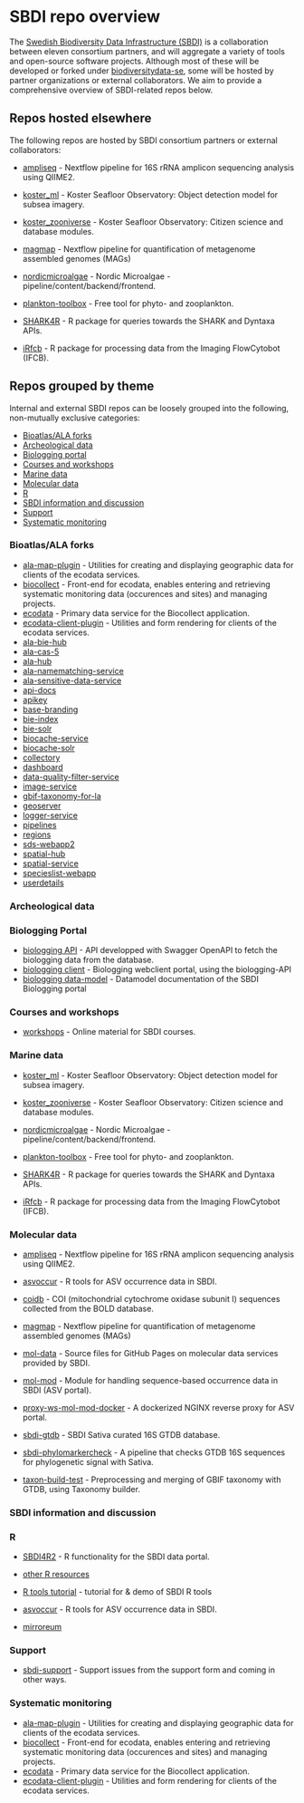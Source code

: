 # SBDI repo overview
The [Swedish Biodiversity Data Infrastructure (SBDI)](https://biodiversitydata.se/) is a collaboration between eleven consortium partners, and will aggregate a variety of tools and open-source software projects. Although most of these will be developed or forked under [biodiversitydata-se](https://github.com/biodiversitydata-se/), some will be hosted by partner organizations or external collaborators. We aim to provide a comprehensive overview of SBDI-related repos below.

## Repos hosted elsewhere
The following repos are hosted by SBDI consortium partners or external collaborators:

* [ampliseq](https://github.com/nf-core/ampliseq) -
Nextflow pipeline for 16S rRNA amplicon sequencing analysis using QIIME2.

* [koster_ml](https://github.com/ocean-data-factory-sweden/koster_ml) -
 Koster Seafloor Observatory: Object detection model for subsea imagery.

* [koster_zooniverse](https://github.com/ocean-data-factory-sweden/koster_zooniverse) -
Koster Seafloor Observatory: Citizen science and database modules.

* [magmap](https://github.com/nf-core/magmap/) -
Nextflow pipeline for quantification of metagenome assembled genomes (MAGs) 

* [nordicmicroalgae](https://github.com/nordicmicroalgae/) - 
Nordic Microalgae - pipeline/content/backend/frontend.

* [plankton-toolbox](https://github.com/planktontoolbox/plankton-toolbox) -
Free tool for phyto- and zooplankton.

* [SHARK4R](https://github.com/sharksmhi/SHARK4R) -
R package for queries towards the SHARK and Dyntaxa APIs.

* [iRfcb](https://github.com/EuropeanIFCBGroup/iRfcb) -
R package for processing data from the Imaging FlowCytobot (IFCB).

## Repos grouped by theme 
Internal and external SBDI repos can be loosely grouped into the following, non-mutually exclusive categories:
* [Bioatlas/ALA forks](#ala-forks)
* [Archeological data](#archeological)
* [Biologging portal](#biologging)
* [Courses and workshops](#courses)
* [Marine data](#marine)
* [Molecular data](#molecular)
* [R](#r)
* [SBDI information and discussion](#sbdi-info)
* [Support](#support)
* [Systematic monitoring](#systematic)

  
### <a name="ala-forks"></a>Bioatlas/ALA forks
* [ala-map-plugin](https://github.com/biodiversitydata-se/ala-map-plugin) - Utilities for creating and displaying geographic data for clients of the ecodata services.
* [biocollect](https://github.com/biodiversitydata-se/biocollect) - Front-end for ecodata, enables entering and retrieving systematic monitoring data (occurences and sites) and managing projects. 
* [ecodata](https://github.com/biodiversitydata-se/ecodata) - Primary data service for the Biocollect application.
* [ecodata-client-plugin](https://github.com/biodiversitydata-se/ecodata-client-plugin) - Utilities and form rendering for clients of the ecodata services.
* [ala-bie-hub](https://github.com/biodiversitydata-se/ala-bie-hub)
* [ala-cas-5](https://github.com/biodiversitydata-se/ala-cas-5)
* [ala-hub](https://github.com/biodiversitydata-se/ala-hub)
* [ala-namematching-service](https://github.com/biodiversitydata-se/ala-namematching-service)
* [ala-sensitive-data-service](https://github.com/biodiversitydata-se/ala-sensitive-data-service)
* [api-docs](https://github.com/biodiversitydata-se/api-docs)
* [apikey](https://github.com/biodiversitydata-se/apikey)
* [base-branding](https://github.com/biodiversitydata-se/base-branding)
* [bie-index](https://github.com/biodiversitydata-se/bie-index)
* [bie-solr](https://github.com/biodiversitydata-se/bie-solr)
* [biocache-service](https://github.com/biodiversitydata-se/biocache-service)
* [biocache-solr](https://github.com/biodiversitydata-se/biocache-solr)
* [collectory](https://github.com/biodiversitydata-se/collectory)
* [dashboard](https://github.com/biodiversitydata-se/dashboard)
* [data-quality-filter-service](https://github.com/biodiversitydata-se/data-quality-filter-service)
* [image-service](https://github.com/biodiversitydata-se/image-service)
* [gbif-taxonomy-for-la](https://github.com/biodiversitydata-se/gbif-taxonomy-for-la)
* [geoserver](https://github.com/biodiversitydata-se/geoserver)
* [logger-service](https://github.com/biodiversitydata-se/logger-service)
* [pipelines](https://github.com/biodiversitydata-se/pipelines)
* [regions](https://github.com/biodiversitydata-se/regions)
* [sds-webapp2](https://github.com/biodiversitydata-se/sds-webapp2)
* [spatial-hub](https://github.com/biodiversitydata-se/spatial-hub)
* [spatial-service](https://github.com/biodiversitydata-se/spatial-service)
* [specieslist-webapp](https://github.com/biodiversitydata-se/specieslist-webapp)
* [userdetails](https://github.com/biodiversitydata-se/userdetails)

### <a name="archeological"></a>Archeological data

### <a name="biologging"></a>Biologging Portal
* [biologging API](https://github.com/biodiversitydata-se/biologging-sensor-API) - API developped with Swagger OpenAPI to fetch the biologging data from the database. 
* [biologging client](https://github.com/biodiversitydata-se/biologging-sensor-client) - Biologging webclient portal, using the biologging-API 
* [biologging data-model](https://github.com/biodiversitydata-se/biologging-sensor-datamodel) - Datamodel documentation of the SBDI Biologging portal 

### <a name="courses"></a>Courses and workshops
* [workshops](https://github.com/biodiversitydata-se/workshops) - Online material for SBDI courses.

### <a name="marine"></a>Marine data
* [koster_ml](https://github.com/ocean-data-factory-sweden/koster_ml) -
 Koster Seafloor Observatory: Object detection model for subsea imagery.

* [koster_zooniverse](https://github.com/ocean-data-factory-sweden/koster_zooniverse) -
Koster Seafloor Observatory: Citizen science and database modules.

* [nordicmicroalgae](https://github.com/nordicmicroalgae/) - 
Nordic Microalgae - pipeline/content/backend/frontend.

* [plankton-toolbox](https://github.com/planktontoolbox/plankton-toolbox) -
Free tool for phyto- and zooplankton.

* [SHARK4R](https://github.com/sharksmhi/SHARK4R) -
R package for queries towards the SHARK and Dyntaxa APIs.

* [iRfcb](https://github.com/EuropeanIFCBGroup/iRfcb) -
R package for processing data from the Imaging FlowCytobot (IFCB).

### <a name="molecular"></a>Molecular data
* [ampliseq](https://github.com/nf-core/ampliseq) -
Nextflow pipeline for 16S rRNA amplicon sequencing analysis using QIIME2.

* [asvoccur](https://github.com/biodiversitydata-se/asvoccur) -
R tools for ASV occurrence data in SBDI.

* [coidb](https://github.com/biodiversitydata-se/coidb) -
COI (mitochondrial cytochrome oxidase subunit I) sequences collected from the BOLD database.

* [magmap](https://github.com/nf-core/magmap/) -
Nextflow pipeline for quantification of metagenome assembled genomes (MAGs)

* [mol-data](https://github.com/biodiversitydata-se/mol-data) -
Source files for GitHub Pages on molecular data services provided by SBDI.

* [mol-mod](https://github.com/biodiversitydata-se/mol-mod) -
Module for handling sequence-based occurrence data in SBDI (ASV portal).

* [proxy-ws-mol-mod-docker](https://github.com/biodiversitydata-se/proxy-ws-mol-mod-docker) -
A dockerized NGINX reverse proxy for ASV portal.

* [sbdi-gtdb](https://github.com/biodiversitydata-se/sbdi-gtdb) - 
SBDI Sativa curated 16S GTDB database.

* [sbdi-phylomarkercheck](https://github.com/biodiversitydata-se/sbdi-phylomarkercheck) - 
A pipeline that checks GTDB 16S sequences for phylogenetic signal with Sativa.

* [taxon-build-test](https://github.com/biodiversitydata-se/taxon-build-test) - 
Preprocessing and merging of GBIF taxonomy with GTDB, using Taxonomy builder.

### <a name="sbdi-info"></a>SBDI information and discussion

### <a name="r"></a>R

* [SBDI4R2](https://github.com/biodiversitydata-se/sbdi4r2) - 
R functionality for the SBDI data portal.

* [other R resources](https://github.com/biodiversitydata-se/r-functionality) 

* [R tools tutorial](https://github.com/biodiversitydata-se/r-tools-tutorial) - tutorial for & demo of SBDI R tools
  
* [asvoccur](https://github.com/biodiversitydata-se/asvoccur) -
R tools for ASV occurrence data in SBDI.

* [mirroreum](https://github.com/biodiversitydata-se/mirroreum)

### <a name="support"></a>Support

* [sbdi-support](https://github.com/biodiversitydata-se/sbdi-support) - 
Support issues from the support form and coming in other ways.

### <a name="systematic"></a>Systematic monitoring
* [ala-map-plugin](https://github.com/biodiversitydata-se/ala-map-plugin) - Utilities for creating and displaying geographic data for clients of the ecodata services.
* [biocollect](https://github.com/biodiversitydata-se/biocollect) - Front-end for ecodata, enables entering and retrieving systematic monitoring data (occurences and sites) and managing projects. 
* [ecodata](https://github.com/biodiversitydata-se/ecodata) - Primary data service for the Biocollect application.
* [ecodata-client-plugin](https://github.com/biodiversitydata-se/ecodata-client-plugin) - Utilities and form rendering for clients of the ecodata services.


